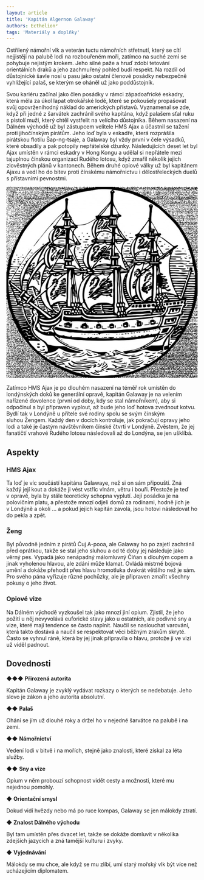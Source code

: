 ```yaml
---
layout: article
title: 'Kapitán Algernon Galaway'
authors: Ecthelion²
tags: 'Materiály a doplňky'
---
```


Ostřílený námořní vlk a veterán tuctu námořních střetnutí, který se cítí nejjistěji na palubě lodi na rozbouřeném moři, zatímco na suché zemi se pohybuje nejistým krokem. Jeho silné paže a hruď zdobí tetování orientálních draků a jeho zachmuřený pohled budí respekt. Na rozdíl od důstojnické šavle nosí u pasu jako ostatní členové posádky nebezpečně vyhlížející palaš, se kterým se oháněl už jako poddůstojník.

Svou kariéru začínal jako člen posádky v rámci západoafrické eskadry, která měla za úkol lapat otrokářské lodě, které se pokoušely propašovat svůj opovrženíhodný náklad do amerických přístavů. Vyznamenal se zde, když při jedné z šarvátek zachránil svého kapitána, když palašem sťal ruku s pistolí muži, který chtěl vystřelit na velícího důstojníka. Během nasazení na Dálném východě už byl zástupcem velitele HMS Ajax a účastnil se tažení proti jihočínským pirátům. Jeho loď byla v eskadře, která rozprášila pirátskou flotilu Šap-ng-tsaje, a Galaway byl vždy první v čele výsadků, které obsadily a pak potopily nepřátelské džunky. Následujících deset let byl Ajax umístěn v rámci eskadry v Hong Kongu a udělal si nepřátele mezi tajuplnou čínskou organizací Rudého lotosu, když zmařil několik jejich zlověstných plánů v kantonech. Během druhé opiové války už byl kapitánem Ajaxu a vedl ho do bitev proti čínskému námořnictvu i dělostřeleckých duelů s přístavními pevnostmi.

![obrazek](ship-3191808-960-720-opt.jpg)

Zatímco HMS Ajax je po dlouhém nasazení na téměř rok umístěn do londýnských doků ke generální opravě, kapitán Galaway je na velením nařízené dovolence (první od doby, kdy se stal námořníkem), aby si odpočinul a byl připraven vyplout, až bude jeho loď hotova zvednout kotvu. Bydlí tak v Londýně u přítele své rodiny spolu se svým čínským sluhou Žengem. Každý den v docích kontroluje, jak pokračují opravy jeho lodi a také je častým návštěvníkem čínské čtvrti v Londýně. Zvěstem, že jej fanatičtí vrahové Rudého lotosu následovali až do Londýna, se jen ušklíbá.

## Aspekty

### HMS Ajax

Ta loď je víc součástí kapitána Galawaye, než si on sám připouští. Zná každý její kout a dokáže ji vést vstříc vlnám, větru i bouři. Přestože je teď v opravě, byla by stále teoreticky schopna vyplutí. Její posádka je na polovičním platu, a přestože mnozí odjeli domů za rodinami, hodně jich je v Londýně a okolí … a pokud jejich kapitán zavolá, jsou hotovi následovat ho do pekla a zpět.

### Ženg

Byl původně jedním z pirátů Čuj A-pooa, ale Galaway ho po zajetí zachránil před oprátkou, takže se stal jeho sluhou a od té doby jej následuje jako věrný pes. Vypadá jako nenápadný málomluvný Číňan s dlouhým copem a jinak vyholenou hlavou, ale zdání může klamat. Ovládá mistrně bojová umění a dokáže přehodit přes hlavu hromotluka dvakrát většího než je sám. Pro svého pána vyřizuje různé pochůzky, ale je připraven zmařit všechny pokusy o jeho život.

### Opiové vize

Na Dálném východě vyzkoušel tak jako mnozí jiní opium. Zjistil, že jeho požití u něj nevyvolává euforické stavy jako u ostatních, ale podivné sny a vize, které mají tendence se často naplnit. Naučil se naslouchat varování, která takto dostává a naučil se respektovat věci běžným zrakům skryté. Často se vyhnul ráně, která by jej jinak připravila o hlavu, protože ji ve vizi už viděl padnout.

## Dovednosti

__◆◆◆__ __Přirozená autorita__

<p class="sample">Kapitán Galaway je zvyklý vydávat rozkazy o kterých se nedebatuje. Jeho slovo je zákon a jeho autorita absolutní.</p>

__◆◆__ __Palaš__

<p class="sample">Ohání se jím už dlouhé roky a držel ho v nejedné šarvátce na palubě i na zemi.</p>

__◆◆__ __Námořnictví__

<p class="sample">Vedení lodi v bitvě i na mořích, stejně jako znalosti, které získal za léta služby.</p>

__◆◆__ __Sny a vize__

<p class="sample">Opium v něm probouzí schopnost vidět cesty a možnosti, které mu nejednou pomohly.</p>

__◆__ __Orientační smysl__

<p class="sample">Dokud vidí hvězdy nebo má po ruce kompas, Galaway se jen málokdy ztratí.</p>

__◆__ __Znalost Dálného východu__

<p class="sample">Byl tam umístěn přes dvacet let, takže se dokáže domluvit v několika zdejších jazycích a zná tamější kulturu i zvyky.</p>

__◆__ __Vyjednávání__

<p class="sample">Málokdy se mu chce, ale když se mu zlíbí, umí starý mořský vlk být více než ucházejícím diplomatem.</p>
